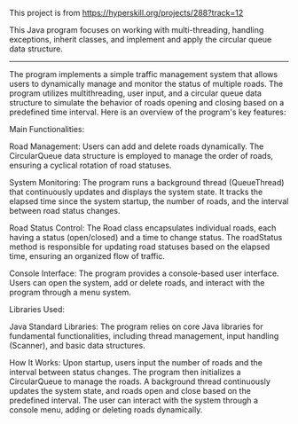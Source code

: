 This project is from https://hyperskill.org/projects/288?track=12

This Java program focuses on working with multi-threading, handling exceptions, inherit classes, and implement and apply the circular queue data structure.

---

The program implements a simple traffic management system that allows users to dynamically manage and monitor the status of multiple roads. The program utilizes multithreading, user input, and a circular queue data structure to simulate the behavior of roads opening and closing based on a predefined time interval. Here is an overview of the program's key features:

Main Functionalities:

Road Management: Users can add and delete roads dynamically. The CircularQueue data structure is employed to manage the order of roads, ensuring a cyclical rotation of road statuses.

System Monitoring: The program runs a background thread (QueueThread) that continuously updates and displays the system state. It tracks the elapsed time since the system startup, the number of roads, and the interval between road status changes.

Road Status Control: The Road class encapsulates individual roads, each having a status (open/closed) and a time to change status. The roadStatus method is responsible for updating road statuses based on the elapsed time, ensuring an organized flow of traffic.

Console Interface: The program provides a console-based user interface. Users can open the system, add or delete roads, and interact with the program through a menu system.

Libraries Used:

Java Standard Libraries: The program relies on core Java libraries for fundamental functionalities, including thread management, input handling (Scanner), and basic data structures.

How It Works:
Upon startup, users input the number of roads and the interval between status changes. The program then initializes a CircularQueue to manage the roads. A background thread continuously updates the system state, and roads open and close based on the predefined interval. The user can interact with the system through a console menu, adding or deleting roads dynamically.

